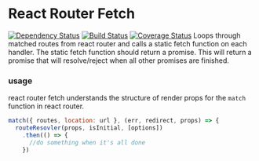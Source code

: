 # React Router Fetch
[![Dependency Status](https://david-dm.org/kellyrmilligan/react-router-fetch.svg)](https://david-dm.org/kellyrmilligan/react-router-fetch)
[![Build Status](https://travis-ci.org/kellyrmilligan/react-router-fetch.svg?branch=master)](https://travis-ci.org/kellyrmilligan/react-router-fetch)
[![Coverage Status](https://coveralls.io/repos/github/kellyrmilligan/object-looper/badge.svg?branch=master)](https://coveralls.io/github/kellyrmilligan/object-looper?branch=master)
Loops through matched routes from react router and calls a static fetch function on each handler.  The static fetch function should return a promise. This will return a promise that will resolve/reject when all other promises are finished.

### usage

react router fetch understands the structure of render props for the `match` function in react router.

```js
match({ routes, location: url }, (err, redirect, props) => {
  routeResovler(props, isInitial, [options])
    .then(() => {
      //do something when it's all done
    })
```

